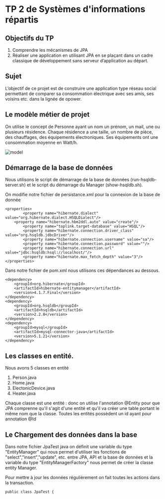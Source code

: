# TP 2 de Systèmes d'informations répartis


## Objectifs du TP

1. Comprendre les mécanismes de JPA
2. Réaliser une application en utilisant JPA en se plaçant dans un cadre classique de développement sans serveur d’application au départ.

## Sujet

L’objectif de ce projet est de construire une application type réseau social permettant de comparer 
sa consommation électrique avec ses amis, ses voisins etc. dans la lignée de opower.

## Le modèle métier de projet

On utilise le concept de Personne ayant un nom un prénom, un mail, une ou plusieurs résidence. 
Chaque résidence a une taille, un nombre de pièce, des chauffages, des équipements électroniques. 
Ses équipements ont une consommation moyenne en Watt/h.

![model](https://cloud.githubusercontent.com/assets/15005875/24684497/b92f1ffe-19a6-11e7-9628-f9a097ea34e2.png)


## Démarrage de la base de données

Nous utilisons le script de démarrage de la base de données (run-hsqldb-server.sh) 
et le script du démarrage du Manager (show-hsqldb.sh).

On modifie notre fichier de persistance.xml pour la connexion de la base de donnée

```
<properties>
        <property name="hibernate.dialect" value="org.hibernate.dialect.HSQLDialect"/>
	<property name="hibernate.hbm2ddl.auto" value="create"/>
    	<property name="toplink.target-database" value="HSQL"/>
        <property name="hibernate.connection.driver_class" value="org.hsqldb.jdbcDriver"/>
        <property name="hibernate.connection.username" value="sa"/>
        <property name="hibernate.connection.password" value=""/>
        <property name="hibernate.connection.url" value="jdbc:hsqldb:hsql://localhost/"/>
        <property name="hibernate.max_fetch_depth" value="3"/>  
</properties>
```
Dans notre fichier de pom.xml nous utilisons ces dépendances au dessous.
```
<dependency>
	<groupId>org.hibernate</groupId>
	<artifactId>hibernate-entitymanager</artifactId>
	<version>4.1.7.Final</version>
</dependency>
<dependency>
	<groupId>org.hsqldb</groupId>
	<artifactId>hsqldb</artifactId>
	<version>2.2.8</version>
</dependency>		
<dependency>
	<groupId>mysql</groupId>
	<artifactId>mysql-connector-java</artifactId>
	<version>5.1.21</version>
</dependency>
```
##  Les classes en entité. 
Nous avons 5 classes en entité
1. Person.java
2. Home.java
3. ElectonicDevice.java
4. Heater.java

Chaque classe est une entité : donc on utilise l'annotation @Entity pour que JPA comprenne qu'il s'agit d'une entité et qu'il va créer une table portant le même nom que la classe.
Toutes les entités possèdent  un id ayant pour annotation @Id



## Le Chargement des données dans la base 

Dans notre fichier  JpaTest java on définit une variable du type "EntityManager" qui nous permet d'utiliser les fonctions de "select","insert","update", etc. entre JPA, API et la base de données et la variable du type "EntityManagerFactory" nous permet de créer la classe entity Manager.

Pour mettre à jour les données régulièrement on fait toutes les actions dans la transaction.

```
public class JpaTest {
	
```		



